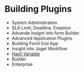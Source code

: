 # Building Plugins

- System Administration 
- SLA Limit, Deadline, Exeption
- Advande Insignt into form Builder 
- Advanced Application Plugins
- Building Fornt End App
- Insight into Joget Workflow
- [Hash Variable](hashVariableList.md)
- Builder
- Enterprise
